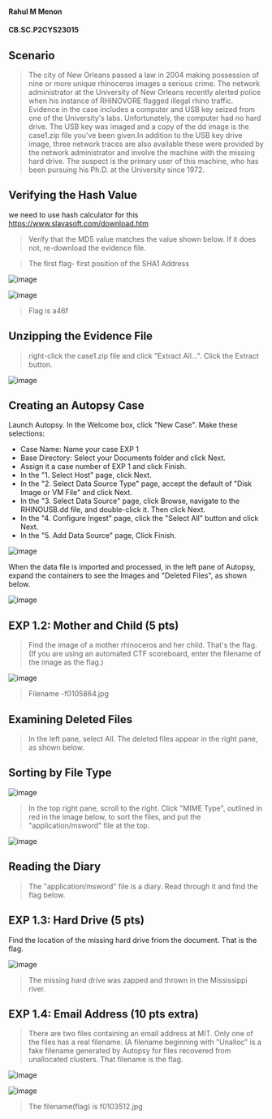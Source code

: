 #### Rahul M Menon
#### CB.SC.P2CYS23015 

## Scenario

>The city of New Orleans passed a law in 2004 making possession of nine or more unique rhinoceros images a serious crime. The network administrator at the University of New Orleans recently alerted police when his instance of RHINOVORE flagged illegal rhino traffic. Evidence in the case includes a computer and USB key seized from one of the University's labs. Unfortunately, the computer had no hard drive. The USB key was imaged and a copy of the dd image is the case1.zip file you've been given.In addition to the USB key drive image, three network traces are also available these were provided by the network administrator and involve the machine with the missing hard drive. The suspect is the primary user of this machine, who has been pursuing his Ph.D. at the University since 1972.

## Verifying the Hash Value

we need to use hash calculator for this
https://www.slavasoft.com/download.htm 

>Verify that the MD5 value matches the value shown below. If it does not, re-download the evidence file.

>The first flag- first position of the SHA1 Address

![image](https://github.com/RahulMMenon011/Cyber_Forensics/assets/140642506/ca9b62fd-e491-4fc9-8449-d38ac0bb0a23)

![image](https://github.com/RahulMMenon011/Cyber_Forensics/assets/140642506/3d1a238f-6e31-4e9b-8182-15ad4a047227)

>Flag is a46f

## Unzipping the Evidence File

>right-click the case1.zip file and click "Extract All...". Click the Extract button.

![image](https://github.com/RahulMMenon011/Cyber_Forensics/assets/140642506/1180c2db-bf98-49fb-a98f-d7216bc2b8e3)

## Creating an Autopsy Case

Launch Autopsy. In the Welcome box, click "New Case". Make these selections:

* Case Name: Name your case EXP 1
* Base Directory: Select your Documents folder and click Next.
* Assign it a case number of EXP 1 and click Finish.
* In the "1. Select Host" page, click Next.
* In the "2. Select Data Source Type" page, accept the default of "Disk Image or VM File" and click Next.
* In the "3. Select Data Source" page, click Browse, navigate to the RHINOUSB.dd file, and double-click it. Then click Next.
* In the "4. Configure Ingest" page, click the "Select All" button and click Next.
* In the "5. Add Data Source" page, Click Finish.

![image](https://github.com/RahulMMenon011/Cyber_Forensics/assets/140642506/d187e389-3eae-447c-ae04-b3130e34bc04)

When the data file is imported and processed, in the left pane of Autopsy, expand the containers to see the Images and "Deleted Files", as shown below.

![image](https://github.com/RahulMMenon011/Cyber_Forensics/assets/140642506/d7bcca3d-d7f2-45bb-9d90-3b8f18631b6d)

## EXP 1.2: Mother and Child (5 pts)

>Find the image of a mother rhinoceros and her child. That's the flag. (If you are using an automated CTF scoreboard, enter the filename of the image as the flag.)

![image](https://github.com/RahulMMenon011/Cyber_Forensics/assets/140642506/845bd097-06d6-4d0d-8812-a882f82d5e87)

>Filename -f0105864.jpg

## Examining Deleted Files

>In the left pane, select All. The deleted files appear in the right pane, as shown below.


## Sorting by File Type

![image](https://github.com/RahulMMenon011/Cyber_Forensics/assets/140642506/6f83cc89-cb5e-4f4f-a3d4-395d6aa30106)

>In the top right pane, scroll to the right. Click "MIME Type", outlined in red in the image below, to sort the files, and put the "application/msword" file at the top.

![image](https://github.com/RahulMMenon011/Cyber_Forensics/assets/140642506/f4456242-96f9-4d2d-8d42-8774b156516d)

## Reading the Diary

>The "application/msword" file is a diary. Read through it and find the flag below.

## EXP 1.3: Hard Drive (5 pts)

Find the location of the missing hard drive friom the document. That is the flag.

![image](https://github.com/RahulMMenon011/Cyber_Forensics/assets/140642506/5880e5d5-e7f4-456d-a839-a099b7a13050)

>The missing hard drive was zapped and thrown in the Mississippi river.

## EXP 1.4: Email Address (10 pts extra)

>There are two files containing an email address at MIT. Only one of the files has a real filename. (A filename beginning with "Unalloc" is a fake filename generated by Autopsy for files recovered from unallocated clusters. That filename is the flag.

![image](https://github.com/RahulMMenon011/Cyber_Forensics/assets/140642506/c663da2d-0cf1-446c-ad7e-8b016734c6c1)

![image](https://github.com/RahulMMenon011/Cyber_Forensics/assets/140642506/69bfc0f6-33b7-49df-bec4-976d47533885)

>The filename(flag) is f0103512.jpg
